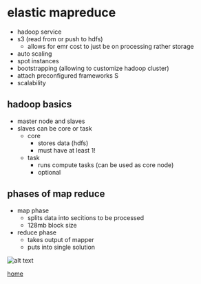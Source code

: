 # elastic mapreduce

- hadoop service
- s3 (read from or  push to hdfs)
  - allows for emr cost to just be on processing rather storage
- auto scaling
- spot instances
- bootstrapping (allowing to customize hadoop cluster)
- attach preconfigured frameworks S
- scalability

## hadoop basics

- master node and slaves
- slaves can be core or task
  - core
    - stores data (hdfs)
    - must have at least 1!
  - task
    - runs compute tasks (can be used as core node)
    - optional

## phases of map reduce

- map phase
  - splits data into secitions to be processed
  - 128mb block size
- reduce phase
  - takes output of mapper
  - puts into single solution

![alt text](pic/phases.png "hadoop mapreduce phases")

[home](../README.md)